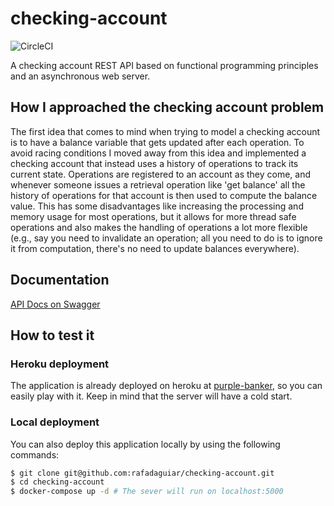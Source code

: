 # checking-account
![CircleCI](https://circleci.com/gh/rafadaguiar/checking-account.svg?style=shield&circle-token=45b9344b3bba78e93fa0c72a2351537671b9e080)

A checking account REST API based on functional programming principles and an asynchronous web server.

## How I approached the checking account problem
The first idea that comes to mind when trying to model a checking account is to have a balance variable that gets updated after each operation. To avoid racing conditions I moved away from this idea and implemented a checking account that instead uses a history of operations to track its current state.
Operations are registered to an account as they come, and whenever someone issues a retrieval operation like 'get balance' all the history of operations for that account is then used to compute the balance value. This has some disadvantages like increasing the processing and memory usage for most operations, but it allows for more thread safe operations and also makes the handling of operations a lot more flexible (e.g., say you need to invalidate an operation; all you need to do is to ignore it from computation, there's no need to update balances everywhere).

## Documentation
[API Docs on Swagger](https://swaggerhub.com/apis/rafadaguiar/purple-banker/0.1.0)

## How to test it

### Heroku deployment

The application is already deployed on heroku at [purple-banker](https://purple-banker.herokuapp.com), so you can easily play with it. Keep in mind that the server will have a cold start.

### Local deployment
You can also deploy this application locally by using the following commands:

```bash
$ git clone git@github.com:rafadaguiar/checking-account.git
$ cd checking-account
$ docker-compose up -d # The sever will run on localhost:5000
```
